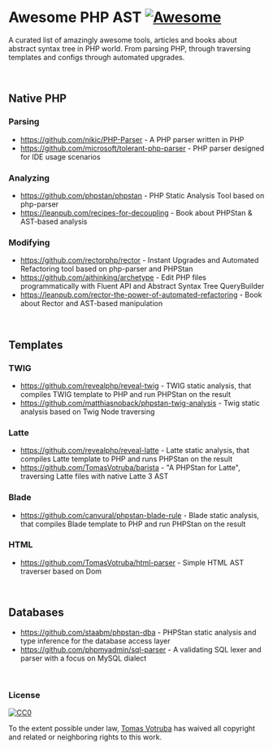 # Awesome PHP AST [![Awesome](https://cdn.rawgit.com/sindresorhus/awesome/d7305f38d29fed78fa85652e3a63e154dd8e8829/media/badge.svg)](https://github.com/sindresorhus/awesome)

A curated list of amazingly awesome tools, articles and books about abstract syntax tree in PHP world. From parsing PHP, through traversing templates and configs through automated upgrades.

<br>

## Native PHP

### Parsing

* https://github.com/nikic/PHP-Parser - A PHP parser written in PHP
* https://github.com/microsoft/tolerant-php-parser - PHP parser designed for IDE usage scenarios

### Analyzing

* https://github.com/phpstan/phpstan - PHP Static Analysis Tool based on php-parser
* https://leanpub.com/recipes-for-decoupling - Book about PHPStan & AST-based analysis

### Modifying
 
* https://github.com/rectorphp/rector - Instant Upgrades and Automated Refactoring tool based on php-parser and PHPStan
* https://github.com/ajthinking/archetype - Edit PHP files programmatically with Fluent API and Abstract Syntax Tree QueryBuilder
* https://leanpub.com/rector-the-power-of-automated-refactoring - Book about Rector and AST-based manipulation

<br>

## Templates

### TWIG

* https://github.com/revealphp/reveal-twig - TWIG static analysis, that compiles TWIG template to PHP and run PHPStan on the result
* https://github.com/matthiasnoback/phpstan-twig-analysis - Twig static analysis based on Twig Node traversing

### Latte

* https://github.com/revealphp/reveal-latte - Latte static analysis, that compiles Latte template to PHP and runs PHPStan on the result
* https://github.com/TomasVotruba/barista - "A PHPStan for Latte", traversing Latte files with native Latte 3 AST

### Blade

* https://github.com/canvural/phpstan-blade-rule - Blade static analysis, that compiles Blade template to PHP and run PHPStan on the result

### HTML

* https://github.com/TomasVotruba/html-parser - Simple HTML AST traverser based on Dom

<br>

## Databases

* https://github.com/staabm/phpstan-dba - PHPStan static analysis and type inference for the database access layer
* https://github.com/phpmyadmin/sql-parser - A validating SQL lexer and parser with a focus on MySQL dialect

<br>

### License

[![CC0](https://licensebuttons.net/p/zero/1.0/88x31.png)](https://creativecommons.org/publicdomain/zero/1.0/)

To the extent possible under law, [Tomas Votruba](https://www.tomasvotruba.com) has waived all copyright and related or neighboring rights to this work.
